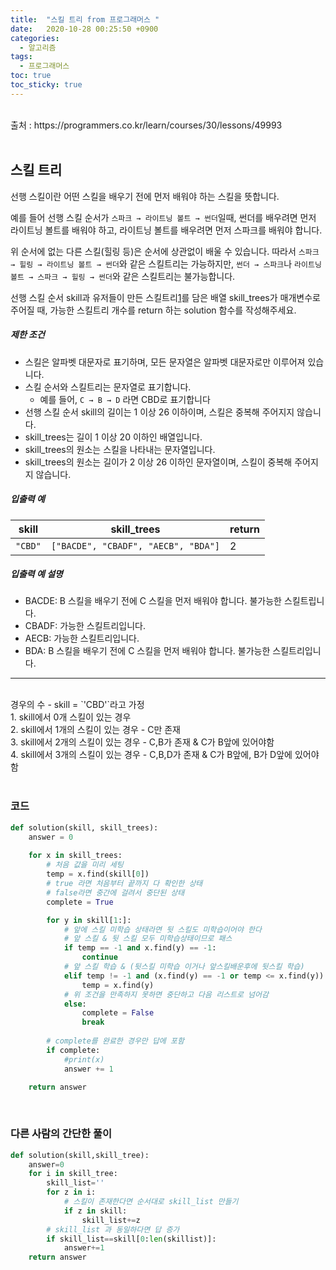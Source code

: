 ```yaml
---
title:  "스킬 트리 from 프로그래머스 "
date:   2020-10-28 00:25:50 +0900
categories: 
  - 알고리즘
tags:
  - 프로그래머스
toc: true
toc_sticky: true
---
```


<br>
출처 : https://programmers.co.kr/learn/courses/30/lessons/49993
<br>
<br>

## 스킬 트리

선행 스킬이란 어떤 스킬을 배우기 전에 먼저 배워야 하는 스킬을 뜻합니다.

예를 들어 선행 스킬 순서가 `스파크 → 라이트닝 볼트 → 썬더`일때, 썬더를 배우려면 먼저 라이트닝 볼트를 배워야 하고, 라이트닝 볼트를 배우려면 먼저 스파크를 배워야 합니다.

위 순서에 없는 다른 스킬(힐링 등)은 순서에 상관없이 배울 수 있습니다. 따라서 `스파크 → 힐링 → 라이트닝 볼트 → 썬더`와 같은 스킬트리는 가능하지만, `썬더 → 스파크`나 `라이트닝 볼트 → 스파크 → 힐링 → 썬더`와 같은 스킬트리는 불가능합니다.

선행 스킬 순서 skill과 유저들이 만든 스킬트리[1](https://programmers.co.kr/learn/courses/30/lessons/49993#fn1)를 담은 배열 skill_trees가 매개변수로 주어질 때, 가능한 스킬트리 개수를 return 하는 solution 함수를 작성해주세요.

##### 제한 조건

- 스킬은 알파벳 대문자로 표기하며, 모든 문자열은 알파벳 대문자로만 이루어져 있습니다.
- 스킬 순서와 스킬트리는 문자열로 표기합니다.
  - 예를 들어, `C → B → D` 라면 CBD로 표기합니다
- 선행 스킬 순서 skill의 길이는 1 이상 26 이하이며, 스킬은 중복해 주어지지 않습니다.
- skill_trees는 길이 1 이상 20 이하인 배열입니다.
- skill_trees의 원소는 스킬을 나타내는 문자열입니다.
- skill_trees의 원소는 길이가 2 이상 26 이하인 문자열이며, 스킬이 중복해 주어지지 않습니다.

##### 입출력 예

| skill   | skill_trees                         | return |
| ------- | ----------------------------------- | ------ |
| `"CBD"` | `["BACDE", "CBADF", "AECB", "BDA"]` | 2      |

##### 입출력 예 설명

- BACDE: B 스킬을 배우기 전에 C 스킬을 먼저 배워야 합니다. 불가능한 스킬트립니다.
- CBADF: 가능한 스킬트리입니다.
- AECB: 가능한 스킬트리입니다.
- BDA: B 스킬을 배우기 전에 C 스킬을 먼저 배워야 합니다. 불가능한 스킬트리입니다.

---
<br>
경우의 수 - skill = `'CBD'`라고 가정<br>
1. skill에서 0개 스킬이 있는 경우<br>
2. skill에서 1개의 스킬이 있는 경우 - C만 존재<br>
3. skill에서 2개의 스킬이 있는 경우 - C,B가 존재 & C가 B앞에 있어야함<br>
4. skill에서 3개의 스킬이 있는 경우 - C,B,D가 존재 & C가 B앞에, B가 D앞에 있어야함<br>
<br>

### 코드

```python
def solution(skill, skill_trees):
    answer = 0
	
    for x in skill_trees:
		# 처음 값을 미리 세팅
        temp = x.find(skill[0])
		# true 라면 처음부터 끝까지 다 확인한 상태
		# false라면 중간에 걸려서 중단된 상태
        complete = True

        for y in skill[1:]:
			# 앞에 스킬 미학습 상태라면 뒷 스킬도 미학습이어야 한다
			# 앞 스킬 & 뒷 스킬 모두 미학습상태이므로 패스
            if temp == -1 and x.find(y) == -1:
                continue
			# 앞 스킬 학습 & (뒷스킬 미학습 이거나 앞스킬배운후에 뒷스킬 학습)
            elif temp != -1 and (x.find(y) == -1 or temp <= x.find(y)):
                temp = x.find(y)
            # 위 조건을 만족하지 못하면 중단하고 다음 리스트로 넘어감
			else:
                complete = False
                break
				
		# complete를 완료한 경우만 답에 포함
        if complete:
            #print(x)
            answer += 1

    return answer
```

<br>

### 다른 사람의 간단한 풀이

```python
def solution(skill,skill_tree):
    answer=0
    for i in skill_tree:
        skill_list=''
        for z in i:
            # 스킬이 존재한다면 순서대로 skill_list 만들기
            if z in skill:
                skill_list+=z
        # skill_list 과 동일하다면 답 증가
        if skill_list==skill[0:len(skillist)]:
            answer+=1
    return answer
```

